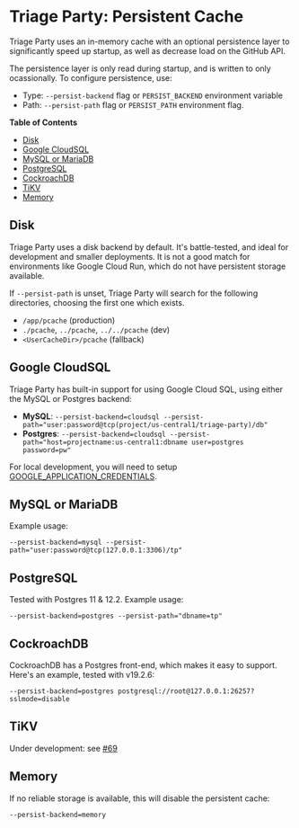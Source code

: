 # Triage Party: Persistent Cache

Triage Party uses an in-memory cache with an optional persistence layer to
significantly speed up startup, as well as decrease load on the GitHub API.

The persistence layer is only read during startup, and is written to
only ocassionally. To configure persistence, use:

* Type: `--persist-backend` flag or `PERSIST_BACKEND` environment variable
* Path: `--persist-path` flag or `PERSIST_PATH` environment flag.

<!-- START doctoc generated TOC please keep comment here to allow auto update -->
<!-- DON'T EDIT THIS SECTION, INSTEAD RE-RUN doctoc TO UPDATE -->
**Table of Contents**

- [Disk](#disk)
- [Google CloudSQL](#google-cloudsql)
- [MySQL or MariaDB](#mysql-or-mariadb)
- [PostgreSQL](#postgresql)
- [CockroachDB](#cockroachdb)
- [TiKV](#tikv)
- [Memory](#memory)

<!-- END doctoc generated TOC please keep comment here to allow auto update -->

## Disk

Triage Party uses a disk backend by default. It's battle-tested, and ideal for development and smaller deployments. It is not a good match for environments like Google Cloud Run, which do not have persistent storage available.

If `--persist-path` is unset, Triage Party will search for the following directories, choosing the first one which exists.

* `/app/pcache` (production)
* `./pcache`, `../pcache`, `../../pcache` (dev)
* `<UserCacheDir>/pcache` (fallback)

## Google CloudSQL

Triage Party has built-in support for using Google Cloud SQL, using either the MySQL or Postgres backend:

* **MySQL**: `--persist-backend=cloudsql --persist-path="user:password@tcp(project/us-central1/triage-party)/db"`
* **Postgres**: `--persist-backend=cloudsql --persist-path="host=projectname:us-central1:dbname user=postgres password=pw"`

For local development, you will need to setup [GOOGLE_APPLICATION_CREDENTIALS](https://cloud.google.com/docs/authentication/getting-started).

## MySQL or MariaDB

Example usage:

 `--persist-backend=mysql --persist-path="user:password@tcp(127.0.0.1:3306)/tp"`

## PostgreSQL

Tested with Postgres 11 & 12.2. Example usage:

`--persist-backend=postgres --persist-path="dbname=tp"`

## CockroachDB

CockroachDB has a Postgres front-end, which makes it easy to support. Here's an example, tested with v19.2.6:

 `--persist-backend=postgres postgresql://root@127.0.0.1:26257?sslmode=disable`

## TiKV

Under development: see [#69](https://github.com/google/triage-party/issues/69)

## Memory

If no reliable storage is available, this will disable the persistent cache:

`--persist-backend=memory`
